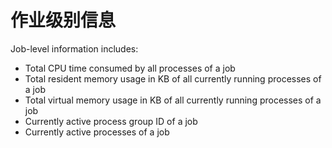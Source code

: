 # 作业级别信息

Job-level information includes:

- Total CPU time consumed by all processes of a job
- Total resident memory usage in KB of all currently running processes of a job
- Total virtual memory usage in KB of all currently running processes of a job
- Currently active process group ID of a job
- Currently active processes of a job